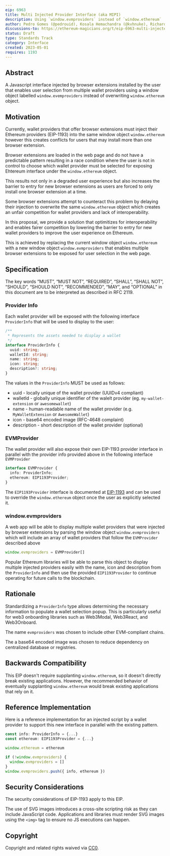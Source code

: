 ```yaml
---
eip: 6963
title: Multi Injected Provider Interface (aka MIPI)
description: Using `window.evmproviders` instead of `window.ethereum`
author: Pedro Gomes (@pedrouid), Kosala Hemachandra (@kvhnuke), Richard Moore (@ricmoo), Gregory Markou (@GregTheGreek)
discussions-to: https://ethereum-magicians.org/t/eip-6963-multi-injected-provider-interface-aka-mipi/14076/2
status: Draft
type: Standards Track
category: Interface
created: 2023-05-01
requires: 1193
---
```


## Abstract

A Javascript interface injected by browser extensions installed by the user that enables user selection from multiple wallet providers using a window object labelled `window.evemproviders` instead of overwriting `window.ethereum` object.

## Motivation

Currently, wallet providers that offer browser extensions must inject their Ethereum providers (EIP-1193) into the same window object `window.ethereum` however this creates conflicts for users that may install more than one browser extension.

Browser extensions are loaded in the web page and do not have a predictable pattern resulting in a race condition where the user is not in control to choose which wallet provider must be selected for exposing Ehtereum interface under the `window.ethereum` object.

This results not only in a degraded user experience but also increases the barrier to entry for new browser extensions as users are forced to only install one browser extension at a time.

Some browser extensions attempt to counteract this problem by delaying their injection to overwrite the same `window.ethereum` object which creates an unfair competition for wallet providers and lack of interoperability.

In this proposal, we provide a solution that optimitizes for interoperability and enables fairer competition by lowering the barrier to entry for new wallet providers to improve the user experience on Ethereum.

This is achieved by replacing the current window object `window.ethereum` with a new window object `window.evmproviders` that enables multiple browser extensions to be exposed for user selection in the web page.

## Specification

The key words “MUST”, “MUST NOT”, “REQUIRED”, “SHALL”, “SHALL NOT”, “SHOULD”, “SHOULD NOT”, “RECOMMENDED”, “MAY”, and “OPTIONAL” in this document are to be interpreted as described in RFC 2119.

### Provider Info

Each wallet provider will be exposed with the following interface `ProviderInfo` that will be used to display to the user:

```typescript
/**
 * Represents the assets needed to display a wallet
 */
interface ProviderInfo {
  uuid: string;
  walletId: string;
  name: string;
  icon: string;
  description?: string;
}
```

The values in the `ProviderInfo` MUST be used as follows:

- uuid - locally unique of the wallet provider (UUIDv4 compliant)
- walletId - globally unique identifier of the walelt provider (eg. `my-wallet-extension` or `awesomewallet`)
- name - human-readable name of the wallet provider (e.g. `MyWalletExtension` or `AwesomeWallet`)
- icon - base64 encoded image (RFC-4648 complaint)
- description - short description of the wallet provider (optional)

### EVMProvider

The wallet provider will also expose their own EIP-1193 provider interface in parallel with the provider info provided above in the following interface `EVMProvider`

```typescript
interface EVMProvider {
  info: ProviderInfo;
  ethereum: EIP1193Provider;
}
```

The `EIP1193Provider` interface is documented at [EIP-1193](./eip-1193.md) and can be used to override the `window.ethereum` object once the user as explicitly selected it.

### window.evmproviders

A web app will be able to display multiple wallet providers that were injected by browser extensions by parsing the window object `window.evmproviders` which will include an array of wallet providers that follow the `EVMProvider` described above

```typescript
window.evmproviders = EVMProvider[]
```

Popular Ethereum libraries will be able to parse this object to display multiple injected providers easily with the name, icon and description from the `ProviderInfo` and then use the provided `EIP1193Provider` to continue operating for future calls to the blockchain.

## Rationale

Standardizing a `ProviderInfo` type allows determining the necessary information to populate a wallet selection popup. This is particularly useful for web3 onboarding libraries such as Web3Modal, Web3React, and Web3Onboard.

The name `evmproviders` was chosen to include other EVM-compliant chains.

The a base64 encoded image was chosen to reduce dependency on centralized database or registries.

## Backwards Compatibility

This EIP doesn't require supplanting `window.ethereum`, so it doesn't directly break existing applications. However, the recommended behavior of eventually supplanting `window.ethereum` would break existing applications that rely on it.

## Reference Implementation

Here is a reference implementation for an injected script by a wallet provider to support this new interface in parallel with the existing pattern.

```typescript
const info: ProviderInfo = {...}
const ethereum: EIP1193Provider = {...}

window.ethereum = ethereum

if (!window.evmproviders) {
  window.evmproviders = []
}
window.evmproviders.push({ info, ethereum })
```

## Security Considerations

The security considerations of EIP-1193 apply to this EIP.

The use of SVG images introduces a cross-site scripting risk as they can include JavaScript code. Applications and libraries must render SVG images using the `<img>` tag to ensure no JS executions can happen.

## Copyright

Copyright and related rights waived via [CC0](../LICENSE.md).
